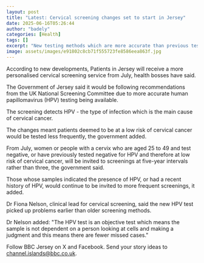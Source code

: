 ```yaml
---
layout: post
title: "Latest: Cervical screening changes set to start in Jersey"
date: 2025-06-16T05:26:44
author: "badely"
categories: [Health]
tags: []
excerpt: "New testing methods which are more accurate than previous tests lead to the changes."
image: assets/images/e91802c8cb71f555723fe8586eea863f.jpg
---
```


According to new developments, Patients in Jersey will receive a more personalised cervical screening service from July, health bosses have said.

The Government of Jersey said it would be following recommendations from the UK National Screening Committee due to more accurate human papillomavirus (HPV) testing being available.

The screening detects HPV - the type of infection which is the main cause of cervical cancer.

The changes meant patients deemed to be at a low risk of cervical cancer would be tested less frequently, the government added.

From July, women or people with a cervix who are aged 25 to 49 and test negative, or have previously tested negative for HPV and therefore at low risk of cervical cancer, will be invited to screenings at five-year intervals rather than three, the government said.

Those whose samples indicated the presence of HPV, or had a recent history of HPV, would continue to be invited to more frequent screenings, it added.

Dr Fiona Nelson, clinical lead for cervical screening, said the new HPV test picked up problems earlier than older screening methods.

Dr Nelson added: "The HPV test is an objective test which means the sample is not dependent on a person looking at cells and making a judgment and this means there are fewer missed cases."

Follow BBC Jersey on X and Facebook. Send your story ideas to channel.islands@bbc.co.uk.

